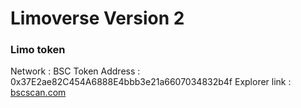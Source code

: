 # Limoverse Version 2

### Limo token

Network : BSC
Token Address : 0x37E2ae82C454A6888E4bbb3e21a6607034832b4f
Explorer link : [bscscan.com](https://bscscan.com/token/0x37E2ae82C454A6888E4bbb3e21a6607034832b4f)
